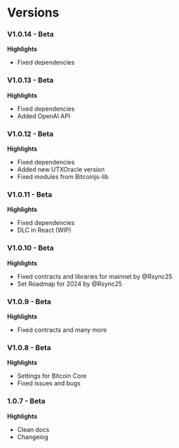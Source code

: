 # Versions

### V1.0.14 - Beta 

**Highlights**

- Fixed dependencies

### V1.0.13 - Beta 

**Highlights**

- Fixed dependencies
- Added OpenAI API

### V1.0.12 - Beta 

**Highlights**

- Fixed dependencies
- Added new UTXOracle version
- Fixed modules from Bitcoinjs-lib

### V1.0.11 - Beta

**Highlights**

- Fixed dependencies
- DLC in React (WIP)

### V1.0.10 - Beta

**Highlights**

- Fixed contracts and libraries for mainnet by @Rsync25
-  Set Roadmap for 2024 by @Rsync25

### V1.0.9 - Beta

**Highlights**

- Fixed contracts and many more

### V1.0.8 - Beta 

**Highlights**

- Settings for Bitcoin Core
- Fixed issues and bugs

### 1.0.7 - Beta

**Highlights**

 - Clean docs
 - Changelog 

